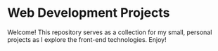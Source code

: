 # Web Development Projects
Welcome! This repository serves as a collection for my small, personal projects as I explore the front-end technologies. Enjoy!
